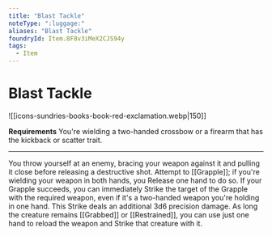 ```yaml
---
title: "Blast Tackle"
noteType: ":luggage:"
aliases: "Blast Tackle"
foundryId: Item.8F8v3iMeX2CJS94y
tags:
  - Item
---
```


# Blast Tackle
![[icons-sundries-books-book-red-exclamation.webp|150]]

**Requirements** You're wielding a two-handed crossbow or a firearm that has the kickback or scatter trait.

* * *

You throw yourself at an enemy, bracing your weapon against it and pulling it close before releasing a destructive shot. Attempt to [[Grapple]]; if you're wielding your weapon in both hands, you Release one hand to do so. If your Grapple succeeds, you can immediately Strike the target of the Grapple with the required weapon, even if it's a two-handed weapon you're holding in one hand. This Strike deals an additional 3d6 precision damage. As long the creature remains [[Grabbed]] or [[Restrained]], you can use just one hand to reload the weapon and Strike that creature with it.
